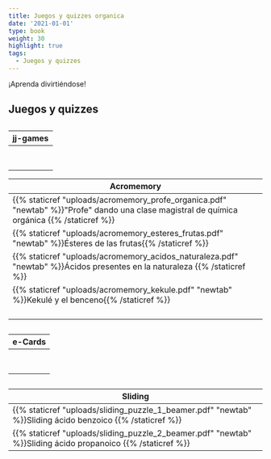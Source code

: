 ```yaml
---
title: Juegos y quizzes organica
date: '2021-01-01'
type: book
weight: 30
highlight: true
tags:
  - Juegos y quizzes
---
```


¡Aprenda divirtiéndose!

<!--more-->

## Juegos y quizzes

## 

| jj-games |
| -------- |
|          |
|          |
|          |
|          |
|          |
|          |
|          |
|          |

| Acromemory                                                   |
| ------------------------------------------------------------ |
| {{% staticref "uploads/acromemory_profe_organica.pdf" "newtab" %}}"Profe" dando una clase magistral de química orgánica  {{% /staticref %}} |
| {{% staticref "uploads/acromemory_esteres_frutas.pdf" "newtab" %}}Ésteres de las frutas{{% /staticref %}} |
| {{% staticref "uploads/acromemory_acidos_naturaleza.pdf" "newtab" %}}Ácidos presentes en la naturaleza  {{% /staticref %}} |
| {{% staticref "uploads/acromemory_kekule.pdf" "newtab" %}}Kekulé y el benceno{{% /staticref %}} |
|                                                              |
|                                                              |
|                                                              |
|                                                              |

## 

| e-Cards |
| ------- |
|         |
|         |
|         |
|         |
|         |
|         |
|         |
|         |

## 

| Sliding                                                      |
| ------------------------------------------------------------ |
| {{% staticref "uploads/sliding_puzzle_1_beamer.pdf" "newtab" %}}Sliding ácido benzoico {{% /staticref %}} |
| {{% staticref "uploads/sliding_puzzle_2_beamer.pdf" "newtab" %}}Sliding ácido propanoico {{% /staticref %}} |


